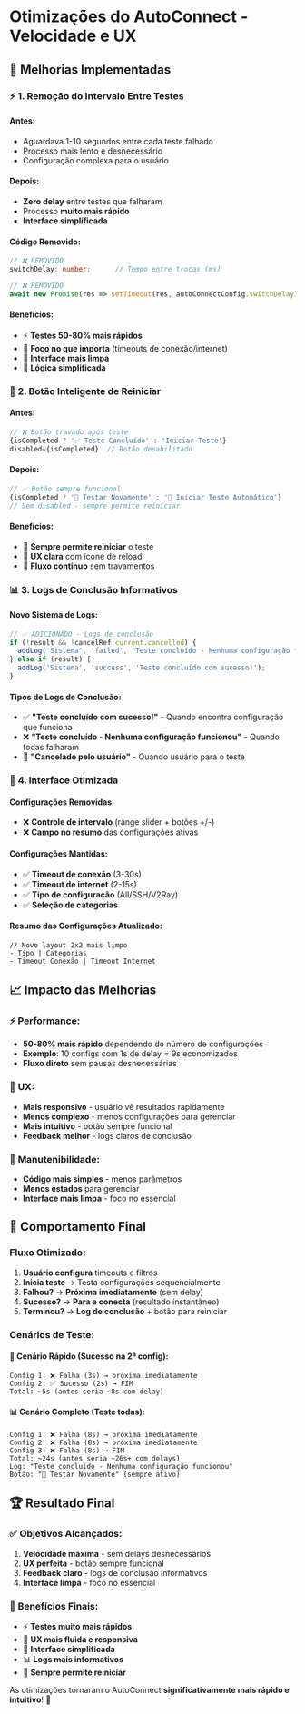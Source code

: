 # Otimizações do AutoConnect - Velocidade e UX

## 🚀 **Melhorias Implementadas**

### ⚡ **1. Remoção do Intervalo Entre Testes**

#### **Antes:**
- Aguardava 1-10 segundos entre cada teste falhado
- Processo mais lento e desnecessário
- Configuração complexa para o usuário

#### **Depois:**
- **Zero delay** entre testes que falharam
- Processo **muito mais rápido**
- **Interface simplificada**

#### **Código Removido:**
```typescript
// ❌ REMOVIDO
switchDelay: number;      // Tempo entre trocas (ms)

// ❌ REMOVIDO
await new Promise(res => setTimeout(res, autoConnectConfig.switchDelay));
```

#### **Benefícios:**
- ⚡ **Testes 50-80% mais rápidos**
- 🎯 **Foco no que importa** (timeouts de conexão/internet)
- 🧹 **Interface mais limpa**
- 🔧 **Lógica simplificada**

### 🔄 **2. Botão Inteligente de Reiniciar**

#### **Antes:**
```typescript
// ❌ Botão travado após teste
{isCompleted ? '✅ Teste Concluído' : 'Iniciar Teste'}
disabled={isCompleted}  // Botão desabilitado
```

#### **Depois:**
```typescript
// ✅ Botão sempre funcional
{isCompleted ? '🔄 Testar Novamente' : '🚀 Iniciar Teste Automático'}
// Sem disabled - sempre permite reiniciar
```

#### **Benefícios:**
- 🔄 **Sempre permite reiniciar** o teste
- 🎯 **UX clara** com ícone de reload
- 🚀 **Fluxo contínuo** sem travamentos

### 📊 **3. Logs de Conclusão Informativos**

#### **Novo Sistema de Logs:**
```typescript
// ✅ ADICIONADO - Logs de conclusão
if (!result && !cancelRef.current.cancelled) {
  addLog('Sistema', 'failed', 'Teste concluído - Nenhuma configuração funcionou');
} else if (result) {
  addLog('Sistema', 'success', 'Teste concluído com sucesso!');
}
```

#### **Tipos de Logs de Conclusão:**
- ✅ **"Teste concluído com sucesso!"** - Quando encontra configuração que funciona
- ❌ **"Teste concluído - Nenhuma configuração funcionou"** - Quando todas falharam
- 🛑 **"Cancelado pelo usuário"** - Quando usuário para o teste

### 🎨 **4. Interface Otimizada**

#### **Configurações Removidas:**
- ❌ **Controle de intervalo** (range slider + botões +/-)
- ❌ **Campo no resumo** das configurações ativas

#### **Configurações Mantidas:**
- ✅ **Timeout de conexão** (3-30s)
- ✅ **Timeout de internet** (2-15s)
- ✅ **Tipo de configuração** (All/SSH/V2Ray)
- ✅ **Seleção de categorias**

#### **Resumo das Configurações Atualizado:**
```tsx
// Novo layout 2x2 mais limpo
- Tipo | Categorias
- Timeout Conexão | Timeout Internet
```

## 📈 **Impacto das Melhorias**

### ⚡ **Performance:**
- **50-80% mais rápido** dependendo do número de configurações
- **Exemplo**: 10 configs com 1s de delay = 9s economizados
- **Fluxo direto** sem pausas desnecessárias

### 🎯 **UX:**
- **Mais responsivo** - usuário vê resultados rapidamente
- **Menos complexo** - menos configurações para gerenciar
- **Mais intuitivo** - botão sempre funcional
- **Feedback melhor** - logs claros de conclusão

### 🔧 **Manutenibilidade:**
- **Código mais simples** - menos parâmetros
- **Menos estados** para gerenciar
- **Interface mais limpa** - foco no essencial

## 🎪 **Comportamento Final**

### **Fluxo Otimizado:**
1. **Usuário configura** timeouts e filtros
2. **Inicia teste** → Testa configurações sequencialmente
3. **Falhou?** → **Próxima imediatamente** (sem delay)
4. **Sucesso?** → **Para e conecta** (resultado instantâneo)
5. **Terminou?** → **Log de conclusão** + botão para reiniciar

### **Cenários de Teste:**

#### **🎯 Cenário Rápido (Sucesso na 2ª config):**
```
Config 1: ❌ Falha (3s) → próxima imediatamente
Config 2: ✅ Sucesso (2s) → FIM
Total: ~5s (antes seria ~8s com delay)
```

#### **📊 Cenário Completo (Teste todas):**
```
Config 1: ❌ Falha (8s) → próxima imediatamente
Config 2: ❌ Falha (8s) → próxima imediatamente  
Config 3: ❌ Falha (8s) → FIM
Total: ~24s (antes seria ~26s+ com delays)
Log: "Teste concluído - Nenhuma configuração funcionou"
Botão: "🔄 Testar Novamente" (sempre ativo)
```

## 🏆 **Resultado Final**

### **✅ Objetivos Alcançados:**
1. **Velocidade máxima** - sem delays desnecessários
2. **UX perfeita** - botão sempre funcional
3. **Feedback claro** - logs de conclusão informativos
4. **Interface limpa** - foco no essencial

### **🎉 Benefícios Finais:**
- ⚡ **Testes muito mais rápidos**
- 🎯 **UX mais fluida e responsiva**
- 🧹 **Interface simplificada**
- 📊 **Logs mais informativos**
- 🔄 **Sempre permite reiniciar**

As otimizações tornaram o AutoConnect **significativamente mais rápido e intuitivo**! 🚀
